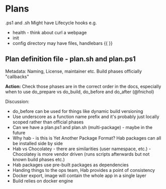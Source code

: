 # Plans
.ps1 and .sh
Might have Lifecycle hooks e.g.
- health - think about curl a webpage
- init 
- config directory may have files, handlebars {{ }} 

## Plan definition file - plan.sh and plan.ps1
  Metadata: Naming, License, maintainer etc.
  Build phases officially "callbacks" 
  
**Action:** Check those phases are in the correct order in the docs, especially when to use do_prepare vs do_build, do_before and do_after (@fnichol)

Discussion:
  * do_before can be used for things like dynamic build versioning
  * Use underscore as a function name prefix and it's probably just locally scoped rather than official phases
  * Can we have a plan.ps1 and plan.sh (multi-package) - maybe in the future
  * Why hab - is this is Yet Another Package Format? Hab packages can all be installed side by side
  * Hab vs Chocolatey - there are similarities (user namespace, etc.) - Chocolatey is more vendor driven (runs scripts afterwards but not known build phases etc.)
  * Hab packages use pre-built packages as dependencies 
  * Handing things to the ops team, Hab provides a point of consistency
  * Docker export, image will contain the whole app in a single layer
  * Build relies on docker engine